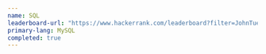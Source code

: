 ```yaml
---
name: SQL
leaderboard-url: "https://www.hackerrank.com/leaderboard?filter=JohnTuesday&filter_on=hacker&page=1&track=sql&type=practice"
primary-lang: MySQL
completed: true
---
```

